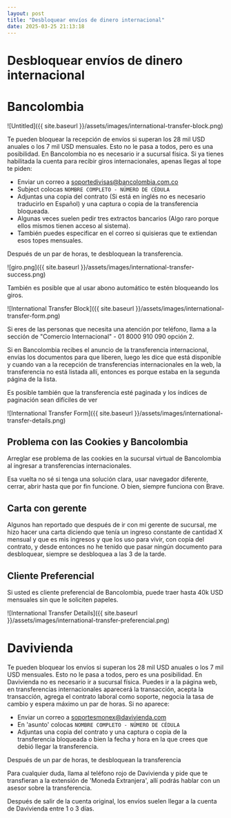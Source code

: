 ```yaml
---
layout: post
title: "Desbloquear envíos de dinero internacional"
date: 2025-03-25 21:13:18
---
```


# Desbloquear envíos de dinero internacional

# Bancolombia

![Untitled]({{ site.baseurl }}/assets/images/international-transfer-block.png)

Te pueden bloquear la recepción de envíos si superan los 28 mil USD anuales o los 7 mil USD mensuales. Esto no le pasa a todos, pero es una posibilidad. En Bancolombia no es necesario ir a sucursal física. Si ya tienes habilitada la cuenta para recibir giros internacionales, apenas llegas al tope te piden:

- Enviar un correo a [soportedivisas@bancolombia.com.co](mailto:soportedivisas@bancolombia.com.co)
- Subject colocas `NOMBRE COMPLETO - NÚMERO DE CÉDULA`
- Adjuntas una copia del contrato (Si está en inglés no es necesario traducirlo en Español) y una captura o copia de la transferencia bloqueada.
- Algunas veces suelen pedir tres extractos bancarios (Algo raro porque ellos mismos tienen acceso al sistema).
- También puedes especificar en el correo si quisieras que te extiendan esos topes mensuales.

Después de un par de horas, te desbloquean la transferencia.

![giro.png]({{ site.baseurl }}/assets/images/international-transfer-success.png)

También es posible que al usar abono automático te estén bloqueando los giros.

![International Transfer Block]({{ site.baseurl }}/assets/images/international-transfer-form.png)

Si eres de las personas que necesita una atención por teléfono, llama a la sección de "Comercio Internacional" - 01 8000 910 090 opción 2. 

Si en Bancolombia recibes el anuncio de la transferencia internacional, envías los documentos para que liberen, luego les dice que está disponible y cuando van a la recepción de transferencias internacionales en la web, la transferencia no está listada allí, entonces es porque estaba en la segunda página de la lista.

Es posible también que la transferencia esté paginada y los índices de paginación sean difíciles de ver

![International Transfer Form]({{ site.baseurl }}/assets/images/international-transfer-details.png)

## Problema con las Cookies y Bancolombia

Arreglar ese problema de las cookies en la sucursal virtual de Bancolombia al ingresar a transferencias internacionales.

Esa vuelta no sé si tenga una solución clara, usar navegador diferente, cerrar, abrir hasta que por fin funcione. O bien, siempre funciona con Brave.

## Carta con gerente

Algunos han reportado que después de ir con mi gerente de sucursal, me hizo hacer una carta diciendo que tenía un ingreso constante de cantidad X mensual y que es mis ingresos y que los uso para vivir, con copia del contrato, y desde entonces no he tenido que pasar ningún documento para desbloquear, siempre se desbloquea a las 3 de la tarde.

## Cliente Preferencial

Si usted es cliente preferencial de Bancolombia, puede traer hasta 40k USD mensuales sin que le soliciten papeles.

![International Transfer Details]({{ site.baseurl }}/assets/images/international-transfer-preferencial.png)

# Davivienda

Te pueden bloquear los envíos si superan los 28 mil USD anuales o los 7 mil USD mensuales. Esto no le pasa a todos, pero es una posibilidad. En Davivienda no es necesario ir a sucursal física. Puedes ir a la página web, en transferencias internacionales aparecerá la transacción, acepta la transacción, agrega el contrato laboral como soporte, negocia la tasa de cambio y espera máximo un par de horas. Si no aparece:

- Enviar un correo a  [soportesmonex@davivienda.com](mailto:soportesmonex@davivienda.com)
- En 'asunto' colocas `NOMBRE COMPLETO - NÚMERO DE CÉDULA`
- Adjuntas una copia del contrato y una captura o copia de la transferencia bloqueada o bien la fecha y hora en la que crees que debió llegar la transferencia.

Después de un par de horas, te desbloquean la transferencia

Para cualquier duda, llama al teléfono rojo de Davivienda y pide que te transfieran a la extensión de 'Moneda Extranjera', allí podrás hablar con un asesor sobre la transferencia.

Después de salir de la cuenta original, los envíos suelen llegar a la cuenta de Davivienda entre 1 o 3 días.
